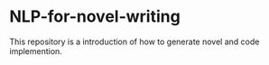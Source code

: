 # NLP-for-novel-writing
This repository is a introduction of how to generate novel and code implemention.
